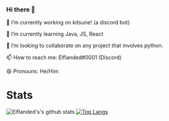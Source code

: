### Hi there 👋





🔭 I’m currently working on kitsune! (a discord bot)

🌱 I’m currently learning Java, JS, React

👯 I’m looking to collaborate on any project that involves python.

📫 How to reach me: Elflanded#0001 (Discord)

😄 Pronouns: He/Him


# Stats


![Elflanded's's github stats](https://github-readme-stats.vercel.app/api?username=Elflanded&show_icons=true&theme=tokyonight&count_private=true) [![Top Langs](https://github-readme-stats.vercel.app/api/top-langs/?username=Elflanded)](https://github.com/anuraghazra/github-readme-stats)

